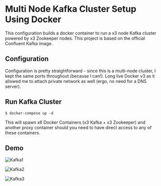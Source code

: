 # Multi Node Kafka Cluster Setup Using Docker

This configuration builds a docker container to run a x3 node Kafka cluster powered by x3 Zookeeper nodes. This project is based on the official Confluent Kafka image.

## Configuration

Configuration is pretty straightforward - since this is a multi-node cluster, I kept the same ports throughout (because I can!). Long live Docker v3 as it allowed me to attach private network as well (ergo, no need for a DNS server).

## Run Kafka Cluster

    $ docker-compose up -d

This will spawn x6 Docker Containers (x3 Kafka + x3 Zookeeper) and another proxy container should you need to have direct access to any of these containers.

## Demo
![Kafka1](https://scontent.fmla3-1.fna.fbcdn.net/v/t31.0-8/24955708_828478520673469_7426113270188870801_o.jpg?oh=badc4d07b63cf4ce7a378cc29234c6ea&oe=5ACD8C33)

![Kafka2](https://scontent.fmla3-1.fna.fbcdn.net/v/t31.0-8/24958860_828478527340135_7766061999195725519_o.jpg?oh=d2ed994f0a97eaff23a63513604b4254&oe=5A937EF0)

![Kafka3](https://scontent.fmla3-1.fna.fbcdn.net/v/t31.0-8/25188981_828478550673466_56804955467429662_o.jpg?oh=61a1642b26100cf01177fed53e191c69&oe=5AD0B4F0)
